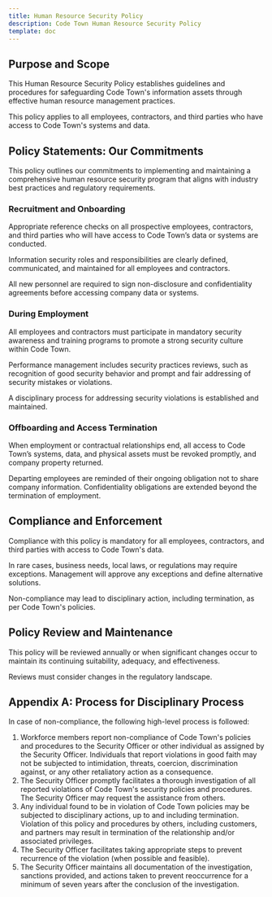 ```yaml
---
title: Human Resource Security Policy
description: Code Town Human Resource Security Policy
template: doc
---
```


## Purpose and Scope

This Human Resource Security Policy establishes guidelines and procedures for
safeguarding Code Town's information assets through effective human resource
management practices.

This policy applies to all employees, contractors, and third parties who have
access to Code Town's systems and data.

## Policy Statements: Our Commitments

This policy outlines our commitments to implementing and maintaining a
comprehensive human resource security program that aligns with industry best
practices and regulatory requirements.

### Recruitment and Onboarding

Appropriate reference checks on all prospective employees, contractors, and
third parties who will have access to Code Town’s data or systems are conducted.

Information security roles and responsibilities are clearly defined,
communicated, and maintained for all employees and contractors.

All new personnel are required to sign non-disclosure and confidentiality
agreements before accessing company data or systems.

### During Employment

All employees and contractors must participate in mandatory security awareness
and training programs to promote a strong security culture within Code Town.

Performance management includes security practices reviews, such as recognition
of good security behavior and prompt and fair addressing of security mistakes or
violations.

A disciplinary process for addressing security violations is established and
maintained.

### Offboarding and Access Termination

When employment or contractual relationships end, all access to Code Town’s
systems, data, and physical assets must be revoked promptly, and company
property returned.

Departing employees are reminded of their ongoing obligation not to share
company information. Confidentiality obligations are extended beyond the
termination of employment.

## Compliance and Enforcement

Compliance with this policy is mandatory for all employees, contractors, and
third parties with access to Code Town's data.

In rare cases, business needs, local laws, or regulations may require
exceptions. Management will approve any exceptions and define alternative
solutions.

Non-compliance may lead to disciplinary action, including termination, as per
Code Town's policies.

## Policy Review and Maintenance

This policy will be reviewed annually or when significant changes occur to
maintain its continuing suitability, adequacy, and effectiveness.

Reviews must consider changes in the regulatory landscape.

## Appendix A: Process for Disciplinary Process

In case of non-compliance, the following high-level process is followed:

1. Workforce members report non-compliance of Code Town's policies and
   procedures to the Security Officer or other individual as assigned by the
   Security Officer. Individuals that report violations in good faith may not be
   subjected to intimidation, threats, coercion, discrimination against, or any
   other retaliatory action as a consequence.
2. The Security Officer promptly facilitates a thorough investigation of all
   reported violations of Code Town's security policies and procedures. The
   Security Officer may request the assistance from others.
3. Any individual found to be in violation of Code Town policies may be
   subjected to disciplinary actions, up to and including termination. Violation
   of this policy and procedures by others, including customers, and partners
   may result in termination of the relationship and/or associated privileges.
4. The Security Officer facilitates taking appropriate steps to prevent
   recurrence of the violation (when possible and feasible).
5. The Security Officer maintains all documentation of the investigation,
   sanctions provided, and actions taken to prevent reoccurrence for a minimum
   of seven years after the conclusion of the investigation.
